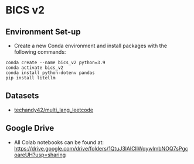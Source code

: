 # BICS v2

## Environment Set-up

- Create a new Conda environment and install packages with the following commands:
```
conda create --name bics_v2 python=3.9
conda activate bics_v2
conda install python-dotenv pandas
pip install litellm
```

## Datasets
- [techandy42/multi_lang_leetcode](https://huggingface.co/datasets/techandy42/multi_lang_leetcode)

## Google Drive
- All Colab notebooks can be found at: https://drive.google.com/drive/folders/1QtuJ3lAICllWqywlmbNOQ7sPgcoareUH?usp=sharing